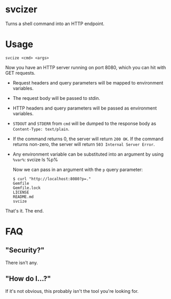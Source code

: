 svcizer
=======

Turns a shell command into an HTTP endpoint.

Usage
=====

    svcize <cmd> <args>

Now you have an HTTP server running on port 8080, which you can hit with GET requests.

* Request headers and query parameters will be mapped to environment variables.
* The request body will be passed to stdin.
* HTTP headers and query parameters will be passed as environment variables.
* `STDOUT` and `STDERR` from `cmd` will be dumped to the response body as `Content-Type: text/plain`.
* If the command returns 0, the server will return `200 OK`. If the command returns non-zero, the server will return `503 Internal Server Error`.
* Any environment variable can be substituted into an argument by using `%var%`:
      svcize ls %p%

  Now we can pass in an argument with the `p` query parameter:

      $ curl "http://localhost:8080?p=."
      Gemfile
      Gemfile.lock
      LICENSE
      README.md
      svcize

That's it. The end.

FAQ
===

"Security?"
-----------
There isn't any.

"How do I...?"
--------------
If it's not obvious, this probably isn't the tool you're looking for.

